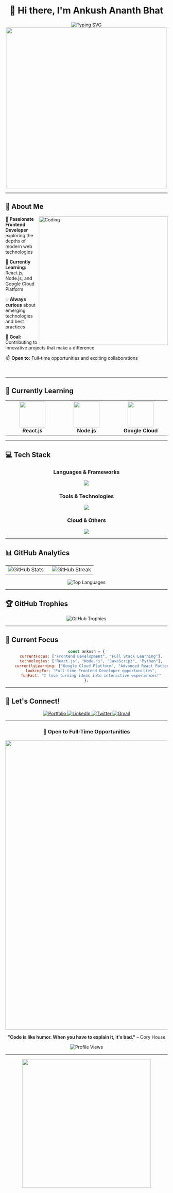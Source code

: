 <div align="center">

# 👋 Hi there, I'm Ankush Ananth Bhat

<img src="https://readme-typing-svg.herokuapp.com?font=Fira+Code&size=28&duration=3000&pause=1000&color=00D9FF&center=true&vCenter=true&width=600&lines=Frontend+Developer+%26+Tech+Enthusiast;Always+Learning+New+Technologies;Open+to+Full-Time+Opportunities!" alt="Typing SVG" />

<img src="https://user-images.githubusercontent.com/74038190/225813708-98b745f2-7d22-48cf-9150-083f1b00d6c9.gif" width="500">

</div>

---

## 🚀 About Me

<img align="right" alt="Coding" width="400" src="https://user-images.githubusercontent.com/74038190/229223263-cf2e4b07-2615-4f87-9c38-e37600f8381a.gif">

🔭 **Passionate Frontend Developer** exploring the depths of modern web technologies

🌱 **Currently Learning:** React.js, Node.js, and Google Cloud Platform

💡 **Always curious** about emerging technologies and best practices

🎯 **Goal:** Contributing to innovative projects that make a difference

📫 **Open to:** Full-time opportunities and exciting collaborations

<br clear="both"/>

---

## 🌱 Currently Learning

<div align="center">
<table>
<tr>
<td align="center" width="200">
<img src="https://skillicons.dev/icons?i=react" width="80" height="80"/>
<br><b>React.js</b>
</td>
<td align="center" width="200">
<img src="https://skillicons.dev/icons?i=nodejs" width="80" height="80"/>
<br><b>Node.js</b>
</td>
<td align="center" width="200">
<img src="https://skillicons.dev/icons?i=gcp" width="80" height="80"/>
<br><b>Google Cloud</b>
</td>
</tr>
</table>
</div>

---

## 💻 Tech Stack

<div align="center">

### Languages & Frameworks
<img src="https://skillicons.dev/icons?i=java,python,javascript,html,css,react" />

### Tools & Technologies  
<img src="https://skillicons.dev/icons?i=nodejs,mysql,firebase,postgresql,postman" />

### Cloud & Others
<img src="https://skillicons.dev/icons?i=gcp,git,github,vscode,androidstudio" />

</div>

---

## 📊 GitHub Analytics

<div align="center">
<table>
<tr>
<td width="50%">

<img src="https://github-readme-stats.vercel.app/api?username=BhatAnkush&show_icons=true&theme=tokyonight&hide_border=true&count_private=true" alt="GitHub Stats" />

</td>
<td width="50%">

<img src="https://github-readme-streak-stats.herokuapp.com/?user=BhatAnkush&theme=tokyonight&hide_border=true" alt="GitHub Streak" />

</td>
</tr>
</table>

<img src="https://github-readme-stats.vercel.app/api/top-langs/?username=BhatAnkush&layout=compact&theme=tokyonight&hide_border=true" alt="Top Languages" />

</div>

---

## 🏆 GitHub Trophies

<div align="center">
<img src="https://github-profile-trophy.vercel.app/?username=BhatAnkush&theme=tokyonight&no-frame=true&no-bg=false&margin-w=4&row=1" alt="GitHub Trophies" />
</div>

---

## 🎯 Current Focus

<div align="center">

```javascript
const ankush = {
    currentFocus: ["Frontend Development", "Full Stack Learning"],
    technologies: ["React.js", "Node.js", "JavaScript", "Python"],
    currentlyLearning: ["Google Cloud Platform", "Advanced React Patterns"],
    lookingFor: "Full-time Frontend Developer opportunities",
    funFact: "I love turning ideas into interactive experiences!"
};
```

</div>

---

## 🔗 Let's Connect!

<div align="center">

<a href="https://bhatankush.onrender.com/" target="_blank">
<img src="https://img.shields.io/badge/Portfolio-FF5722?style=for-the-badge&logo=todoist&logoColor=white" alt="Portfolio" />
</a>

<a href="https://www.linkedin.com/in/ankushab/" target="_blank">
<img src="https://img.shields.io/badge/LinkedIn-0077B5?style=for-the-badge&logo=linkedin&logoColor=white" alt="LinkedIn" />
</a>

<a href="https://twitter.com/AnkushB68271082" target="_blank">
<img src="https://img.shields.io/badge/Twitter-1DA1F2?style=for-the-badge&logo=twitter&logoColor=white" alt="Twitter" />
</a>

<a href="mailto:ankushbhataab@gmail.com" target="_blank">
<img src="https://img.shields.io/badge/Gmail-D14836?style=for-the-badge&logo=gmail&logoColor=white" alt="Gmail" />
</a>

</div>

---

<div align="center">

### 💼 Open to Full-Time Opportunities

<img src="https://user-images.githubusercontent.com/74038190/212284100-561aa473-3905-4a80-b561-0d28506553ee.gif" width="900">

**"Code is like humor. When you have to explain it, it's bad."** – Cory House

<img src="https://komarev.com/ghpvc/?username=BhatAnkush&label=Profile%20views&color=0e75b6&style=flat" alt="Profile Views" />

</div>

---

<div align="center">
<img src="https://user-images.githubusercontent.com/74038190/212284158-e840e285-664b-44d7-b79b-e264b5e54825.gif" width="400">
</div>

